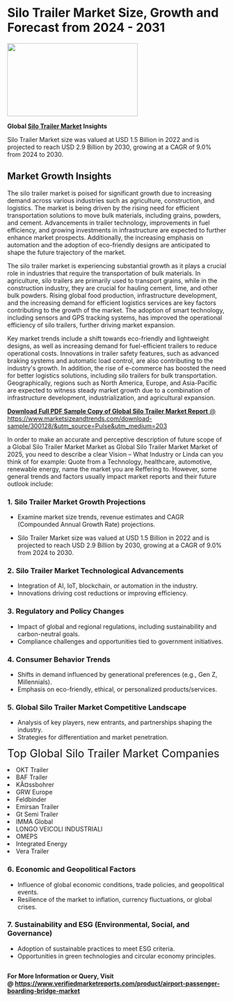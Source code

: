 <H1>Silo Trailer Market Size, Growth and Forecast from 2024 - 2031</H1><img class="aligncenter size-medium wp-image-584254" src="https://thirdeyenews.in/wp-content/uploads/2024/09/Global-Market-Research-300x168.jpeg" alt="" width="300" height="168" /><p><strong>Global&nbsp;<a href="https://www.marketsizeandtrends.com/download-sample/300128/&amp;utm_source=Pulse&amp;utm_medium=203">Silo Trailer Market</a> Insights</strong></p><p>Silo Trailer Market size was valued at USD 1.5 Billion in 2022 and is projected to reach USD 2.9 Billion by 2030, growing at a CAGR of 9.0% from 2024 to 2030.</p><p><h2>Market Growth Insights</h2> <p>The silo trailer market is poised for significant growth due to increasing demand across various industries such as agriculture, construction, and logistics. The market is being driven by the rising need for efficient transportation solutions to move bulk materials, including grains, powders, and cement. Advancements in trailer technology, improvements in fuel efficiency, and growing investments in infrastructure are expected to further enhance market prospects. Additionally, the increasing emphasis on automation and the adoption of eco-friendly designs are anticipated to shape the future trajectory of the market.</p> <p><a href="#"></a></p> <p>The silo trailer market is experiencing substantial growth as it plays a crucial role in industries that require the transportation of bulk materials. In agriculture, silo trailers are primarily used to transport grains, while in the construction industry, they are crucial for hauling cement, lime, and other bulk powders. Rising global food production, infrastructure development, and the increasing demand for efficient logistics services are key factors contributing to the growth of the market. The adoption of smart technology, including sensors and GPS tracking systems, has improved the operational efficiency of silo trailers, further driving market expansion.</p> <p>Key market trends include a shift towards eco-friendly and lightweight designs, as well as increasing demand for fuel-efficient trailers to reduce operational costs. Innovations in trailer safety features, such as advanced braking systems and automatic load control, are also contributing to the industry's growth. In addition, the rise of e-commerce has boosted the need for better logistics solutions, including silo trailers for bulk transportation. Geographically, regions such as North America, Europe, and Asia-Pacific are expected to witness steady market growth due to a combination of infrastructure development, industrialization, and agricultural expansion.</p> <p><a href="#"></p><p><span class=""><strong>Download Full PDF Sample Copy of Global Silo Trailer Market Report</strong> @ <a href="https://www.marketsizeandtrends.com/download-sample/300128/&amp;utm_source=Pulse&amp;utm_medium=203" target="_blank">https://www.marketsizeandtrends.com/download-sample/300128/&amp;utm_source=Pulse&amp;utm_medium=203</a></span></p><p>In order to make an accurate and perceptive description of future scope of a Global&nbsp;Silo Trailer Market Market as Global&nbsp;Silo Trailer Market Market of 2025, you need to describe a clear Vision &ndash; What Industry or Linda can you think of for example: Quote from a Technology, healthcare, automotive, renewable energy, name the market you are Reffering to. However, some general trends and factors usually impact market reports and their future outlook include:</p><h3>1.&nbsp;<strong>Silo Trailer Market Growth Projections</strong></h3><ul><li>Examine market size trends, revenue estimates and CAGR (Compounded Annual Growth Rate) projections.</li><li><p>Silo Trailer Market size was valued at USD 1.5 Billion in 2022 and is projected to reach USD 2.9 Billion by 2030, growing at a CAGR of 9.0% from 2024 to 2030.</p></li></ul><h3>2.&nbsp;<strong>Silo Trailer Market Technological Advancements</strong></h3><ul><li>Integration of AI, IoT, blockchain, or automation in the industry.</li><li>Innovations driving cost reductions or improving efficiency.</li></ul><h3>3.&nbsp;<strong>Regulatory and Policy Changes</strong></h3><ul><li>Impact of global and regional regulations, including sustainability and carbon-neutral goals.</li><li>Compliance challenges and opportunities tied to government initiatives.</li></ul><h3>4.&nbsp;<strong>Consumer Behavior Trends</strong></h3><ul><li>Shifts in demand influenced by generational preferences (e.g., Gen Z, Millennials).</li><li>Emphasis on eco-friendly, ethical, or personalized products/services.</li></ul><h3>5.&nbsp;<strong>Global Silo Trailer Market Competitive Landscape</strong></h3><ul><li>Analysis of key players, new entrants, and partnerships shaping the industry.</li><li>Strategies for differentiation and market penetration.</li></ul><p data-pm-slice="1 1 []"><span style="color: inherit; font-family: inherit; font-size: 25px;">Top Global Silo Trailer Market Companies</span></p><div class="" data-test-id=""><p><li>OKT Trailer</li><li> BAF Trailer</li><li> KÃ¤ssbohrer</li><li> GRW Europe</li><li> Feldbinder</li><li> Emirsan Trailer</li><li> Gt Semi Trailer</li><li> IMMA Global</li><li> LONGO VEICOLI INDUSTRIALI</li><li> OMEPS</li><li> Integrated Energy</li><li> Vera Trailer</li></p></div><h3>6.&nbsp;<strong>Economic and Geopolitical Factors</strong></h3><ul><li>Influence of global economic conditions, trade policies, and geopolitical events.</li><li>Resilience of the market to inflation, currency fluctuations, or global crises.</li></ul><h3>7.&nbsp;<strong>Sustainability and ESG (Environmental, Social, and Governance)</strong></h3><ul><li>Adoption of sustainable practices to meet ESG criteria.</li><li>Opportunities in green technologies and circular economy principles.</li></ul><h2><strong style="font-size: 14px;">For More Information or Query, Visit @&nbsp;</strong><a style="background-color: #ffffff; font-size: 14px;" href="https://www.marketsizeandtrends.com/report/silo-trailer-market/" target="_blank">https://www.verifiedmarketreports.com/product/airport-passenger-boarding-bridge-market</a></h2>
